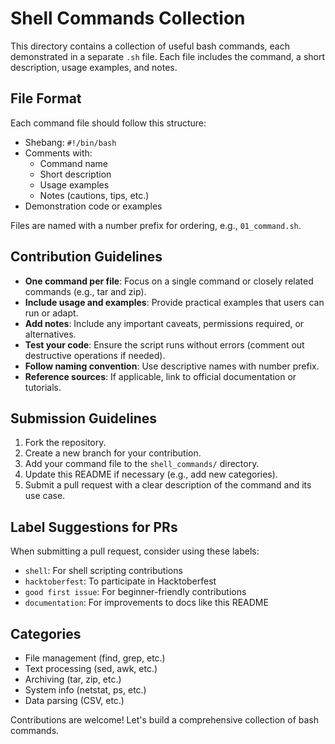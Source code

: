 # Shell Commands Collection

This directory contains a collection of useful bash commands, each demonstrated in a separate `.sh` file. Each file includes the command, a short description, usage examples, and notes.

## File Format

Each command file should follow this structure:

- Shebang: `#!/bin/bash`
- Comments with:
  - Command name
  - Short description
  - Usage examples
  - Notes (cautions, tips, etc.)
- Demonstration code or examples

Files are named with a number prefix for ordering, e.g., `01_command.sh`.

## Contribution Guidelines

- **One command per file**: Focus on a single command or closely related commands (e.g., tar and zip).
- **Include usage and examples**: Provide practical examples that users can run or adapt.
- **Add notes**: Include any important caveats, permissions required, or alternatives.
- **Test your code**: Ensure the script runs without errors (comment out destructive operations if needed).
- **Follow naming convention**: Use descriptive names with number prefix.
- **Reference sources**: If applicable, link to official documentation or tutorials.

## Submission Guidelines

1. Fork the repository.
2. Create a new branch for your contribution.
3. Add your command file to the `shell_commands/` directory.
4. Update this README if necessary (e.g., add new categories).
5. Submit a pull request with a clear description of the command and its use case.

## Label Suggestions for PRs

When submitting a pull request, consider using these labels:

- `shell`: For shell scripting contributions
- `hacktoberfest`: To participate in Hacktoberfest
- `good first issue`: For beginner-friendly contributions
- `documentation`: For improvements to docs like this README

## Categories

- File management (find, grep, etc.)
- Text processing (sed, awk, etc.)
- Archiving (tar, zip, etc.)
- System info (netstat, ps, etc.)
- Data parsing (CSV, etc.)

Contributions are welcome! Let's build a comprehensive collection of bash commands.
